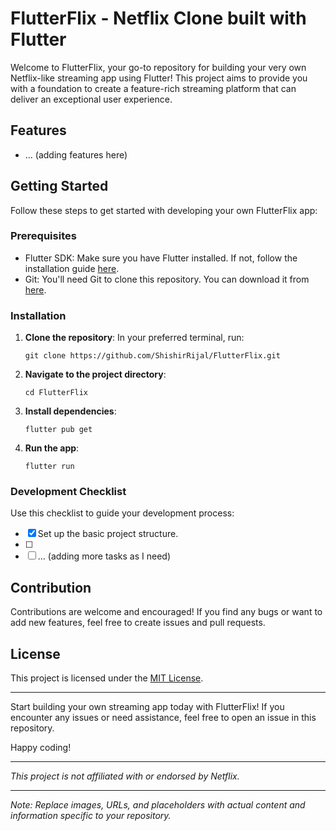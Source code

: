 # FlutterFlix - Netflix Clone built with Flutter

 
Welcome to FlutterFlix, your go-to repository for building your very own Netflix-like streaming app using Flutter! This project aims to provide you with a foundation to create a feature-rich streaming platform that can deliver an exceptional user experience.

## Features

- ... (adding features here)

## Getting Started

Follow these steps to get started with developing your own FlutterFlix app:

### Prerequisites

- Flutter SDK: Make sure you have Flutter installed. If not, follow the installation guide [here](https://flutter.dev/docs/get-started/install).
- Git: You'll need Git to clone this repository. You can download it from [here](https://git-scm.com/downloads).

### Installation

1. **Clone the repository**: In your preferred terminal, run:
    ```
    git clone https://github.com/ShishirRijal/FlutterFlix.git
    ```

2. **Navigate to the project directory**:
    ```
    cd FlutterFlix
    ```

3. **Install dependencies**:
    ```
    flutter pub get
    ```

4. **Run the app**:
    ```
    flutter run
    ```

### Development Checklist

Use this checklist to guide your development process:

- [x] Set up the basic project structure.
- [ ] 
- [ ] ... (adding more tasks as I need)

## Contribution

Contributions are welcome and encouraged! If you find any bugs or want to add new features, feel free to create issues and pull requests.

## License

This project is licensed under the [MIT License](LICENSE).

---

Start building your own streaming app today with FlutterFlix! If you encounter any issues or need assistance, feel free to open an issue in this repository.

Happy coding! 

---

*This project is not affiliated with or endorsed by Netflix.*

---

*Note: Replace images, URLs, and placeholders with actual content and information specific to your repository.*
